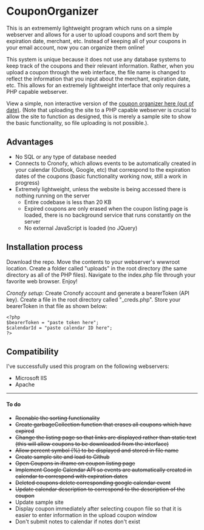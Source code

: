 # CouponOrganizer
This is an extrememly lightweight program which runs on a simple webserver and allows for a user to upload coupons and sort them by expiration date, merchant, etc. Instead of keeping all of your coupons in your email account, now you can organize them online!

This system is unique because it does not use any database systems to keep track of the coupons and their relevant information. Rather, when you upload a coupon through the web interface, the file name is changed to reflect the information that you input about the merchant, expiration date, etc. This allows for an extremely lightweight interface that only requires a PHP capable webserver.

View a simple, non interactive version of the <a target="_blank" href="https://stevenmassaro.github.io/CouponOrganizer/SampleSite/index.html">coupon organizer here (out of date)</a>.
  (Note that uploading the site to a PHP capable webserver is crucial to allow the site to function as designed, this is merely a sample site to show the basic functionality, so file uploading is not possible.).

## Advantages
- No SQL or any type of database needed
- Connects to Cronofy, which allows events to be automatically created in your calendar (Outlook, Google, etc) that correspond to the expiration dates of the coupons (basic functionality working now, still a work in progress)
- Extremely lightweight, unless the website is being accessed there is nothing running on the server
  - Entire codebase is less than 20 KB
  - Expired coupons are only erased when the coupon listing page is loaded, there is no background service that runs constantly on the server
  - No external JavaScript is loaded (no JQuery)

## Installation process
Download the repo. Move the contents to your webserver's wwwroot location. Create a folder called "uploads" in the root directory (the same directory as all of the PHP files). Navigate to the index.php file through your favorite web browser. Enjoy!

*Cronofy setup:*
Create Cronofy account and generate a bearerToken (API key). Create a file in the root directory called "\_creds.php". Store your bearerToken in that file as shown below:
```
<?php
$bearerToken = "paste token here";
$calendarId = "paste calendar ID here";
?>
```

## Compatibility
I've successfully used this program on the following webservers:
- Microsoft IIS
- Apache
---
#### To do
- ~~Reenable the sorting functionality~~
- ~~Create garbageCollection function that erases all coupons which have expired~~
- ~~Change the listing page so that links are displayed rather than static text (this will allow coupons to be downloaded from the interface)~~
- ~~Allow percent symbol (%) to be displayed and stored in file name~~
- ~~Create sample site and load to Github~~
- ~~Open Coupons in iframe on coupon listing page~~
- ~~Implement Google Calendar API so events are automatically created in calendar to correspond with expiration dates~~
- ~~Deleted coupons delete corresponding google calendar event~~
- ~~Update calendar description to correspond to the description of the coupon~~
- Update sample site
- Display coupon immediately after selecting coupon file so that it is easier to enter information in the upload coupon window
- Don't submit notes to calendar if notes don't exist
